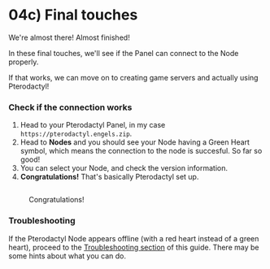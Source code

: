 # 04c) Final touches

We're almost there! Almost finished!

In these final touches, we'll see if the Panel can connect to the Node properly.

If that works, we can move on to creating game servers and actually using Pterodactyl!

### Check if the connection works

1. Head to your Pterodactyl Panel, in my case `https://pterodactyl.engels.zip`.
2. Head to **Nodes** and you should see your Node having a Green Heart symbol, which means the connection to the node is succesful. So far so good!
3. You can select your Node, and check the version information.
4. **Congratulations!** That's basically Pterodactyl set up.

<figure><img src="https://i.imgur.com/bLErys7.gif" alt=""><figcaption><p>Congratulations!</p></figcaption></figure>

### Troubleshooting

If the Pterodactyl Node appears offline (with a red heart instead of a green heart), proceed to the [Troubleshooting section](https://github.com/engels74/cosmos-test11/blob/main/pterodactyl-setup/04-connecting-the-wings/broken-reference/README.md) of this guide. There may be some hints about what you can do.
